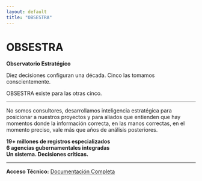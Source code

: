 ```yaml
---
layout: default
title: "OBSESTRA"
---
```


# OBSESTRA
**Observatorio Estratégico**

Diez decisiones configuran una década. Cinco las tomamos conscientemente.

OBSESTRA existe para las otras cinco.

---

No somos consultores, desarrollamos inteligencia estratégica para posicionar a nuestros proyectos y para aliados que entienden que hay momentos donde la información correcta, en las manos correctas, en el momento preciso, vale más que años de análisis posteriores.

**19+ millones de registros especializados**  
**6 agencias gubernamentales integradas**  
**Un sistema. Decisiones críticas.**

---

**Acceso Técnico:** [Documentación Completa](./tecnico)

<!-- Google tag (gtag.js) -->
<script async src="https://www.googletagmanager.com/gtag/js?id=G-QVN4RJ6Q71"></script>
<script>
  window.dataLayer = window.dataLayer || [];
  function gtag(){dataLayer.push(arguments);}
  gtag('js', new Date());
  gtag('config', 'G-QVN4RJ6Q71');
</script>
